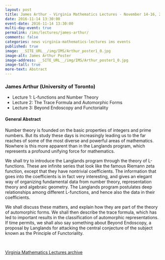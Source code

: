 ```yaml
---
layout: post
title: James Arthur - Virginia Mathematics Lectures - November 14-16, 2016
date: 2016-11-14 13:30:00
event-date: 2016-11-14 13:30:00
multi-day-event: true
permalink: /ims/lectures/james-arthur/
comments: false
categories: news virginia-mathematics-lectures ims events
published: true
image: __SITE_URL__/img/IMS/Arthur_poster1_0.jpg
image-alt: James Arthur Poster
image-address: __SITE_URL__/img/IMS/Arthur_poster1_0.jpg
image-tall: true
more-text: Abstract
---
```


<h3 class="mt-3 mb-4">James Arthur (University of Toronto)</h3>

- Lecture 1: L-functions and Number Theory
- Lecture 2: The Trace Formula and Automorphic Forms
- Lecture 3: Beyond Endoscopy and Functoriality

<!--more-->

#### General Abstract

Number theory is founded on the basic properties of integers and prime numbers. But its study these days is increasingly leading us to the far reaches of some of the most diverse and powerful areas of mathematics. Nowhere is this more apparent than in the Langlands program, which represents a profound unifying force for mathematics.

We shall try to introduce the Langlands program through the theory of L-functions. These are infinite series that look like the famous Riemann zeta function, except that they have nontrivial coefficients. The information that goes into the coefficients is in fact very interesting, and gives an elegant way of organizing fundamental data from number theory, representation theory and algebraic geometry. The Langlands program postulates deep relationships among different L-functions, and hence also the data in their coefficients.

We shall discuss these matters, and explain how they are part of the theory of automorphic forms. We shall then describe the trace formula, which has led to important results in the classification of automorphic representations. If time permits, we shall also say something about Beyond Endoscopy, a proposal by Langlands for attacking the central conjecture of the subject known as the Principle of Functoriality.

<br>

[Virginia Mathematics Lectures archive]({{site.url}}/ims/lectures)
